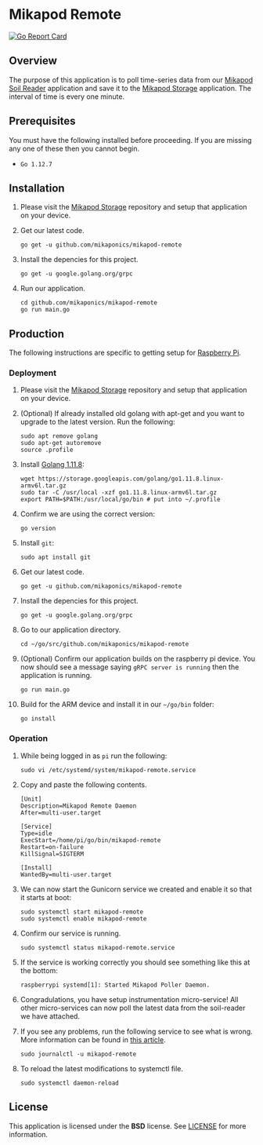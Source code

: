 # Mikapod Remote
[![Go Report Card](https://goreportcard.com/badge/github.com/mikaponics/mikapod-remote)](https://goreportcard.com/report/github.com/mikaponics/mikapod-remote)

## Overview

The purpose of this application is to poll time-series data from our [Mikapod Soil Reader](https://github.com/mikaponics/mikapod-soil-reader) application and save it to the [Mikapod Storage](https://github.com/mikaponics/mikapod-storage) application. The interval of time is every one minute.

## Prerequisites

You must have the following installed before proceeding. If you are missing any one of these then you cannot begin.

* ``Go 1.12.7``

## Installation

1. Please visit the [Mikapod Storage](https://github.com/mikaponics/mikapod-storage) repository and setup that application on your device.

2. Get our latest code.

    ```
    go get -u github.com/mikaponics/mikapod-remote
    ```

5. Install the depencies for this project.

    ```
    go get -u google.golang.org/grpc
    ```

6. Run our application.

    ```
    cd github.com/mikaponics/mikapod-remote
    go run main.go
    ```

## Production

The following instructions are specific to getting setup for [Raspberry Pi](https://www.raspberrypi.org/).

### Deployment

1. Please visit the [Mikapod Storage](https://github.com/mikaponics/mikapod-storage) repository and setup that application on your device.

2. (Optional) If already installed old golang with apt-get and you want to upgrade to the latest version. Run the following:

    ```
    sudo apt remove golang
    sudo apt-get autoremove
    source .profile
    ```

3. Install [Golang 1.11.8]():

    ```
    wget https://storage.googleapis.com/golang/go1.11.8.linux-armv6l.tar.gz
    sudo tar -C /usr/local -xzf go1.11.8.linux-armv6l.tar.gz
    export PATH=$PATH:/usr/local/go/bin # put into ~/.profile
    ```

4. Confirm we are using the correct version:

    ```
    go version
    ```

5. Install ``git``:

    ```
    sudo apt install git
    ```

6. Get our latest code.

    ```
    go get -u github.com/mikaponics/mikapod-remote
    ```

7. Install the depencies for this project.

    ```
    go get -u google.golang.org/grpc
    ```

8. Go to our application directory.

    ```
    cd ~/go/src/github.com/mikaponics/mikapod-remote
    ```

9. (Optional) Confirm our application builds on the raspberry pi device. You now should see a message saying ``gRPC server is running`` then the application is running.

    ```
    go run main.go
    ```

10. Build for the ARM device and install it in our ``~/go/bin`` folder:

    ```
    go install
    ```


### Operation

1. While being logged in as ``pi`` run the following:

    ```
    sudo vi /etc/systemd/system/mikapod-remote.service
    ```

2. Copy and paste the following contents.

    ```
    [Unit]
    Description=Mikapod Remote Daemon
    After=multi-user.target

    [Service]
    Type=idle
    ExecStart=/home/pi/go/bin/mikapod-remote
    Restart=on-failure
    KillSignal=SIGTERM

    [Install]
    WantedBy=multi-user.target
    ```

3. We can now start the Gunicorn service we created and enable it so that it starts at boot:

    ```
    sudo systemctl start mikapod-remote
    sudo systemctl enable mikapod-remote
    ```

4. Confirm our service is running.

    ```
    sudo systemctl status mikapod-remote.service
    ```

5. If the service is working correctly you should see something like this at the bottom:

    ```
    raspberrypi systemd[1]: Started Mikapod Poller Daemon.
    ```

6. Congradulations, you have setup instrumentation micro-service! All other micro-services can now poll the latest data from the soil-reader we have attached.

7. If you see any problems, run the following service to see what is wrong. More information can be found in [this article](https://unix.stackexchange.com/a/225407).

    ```
    sudo journalctl -u mikapod-remote
    ```

8. To reload the latest modifications to systemctl file.

    ```
    sudo systemctl daemon-reload
    ```


## License

This application is licensed under the **BSD** license. See [LICENSE](LICENSE) for more information.
